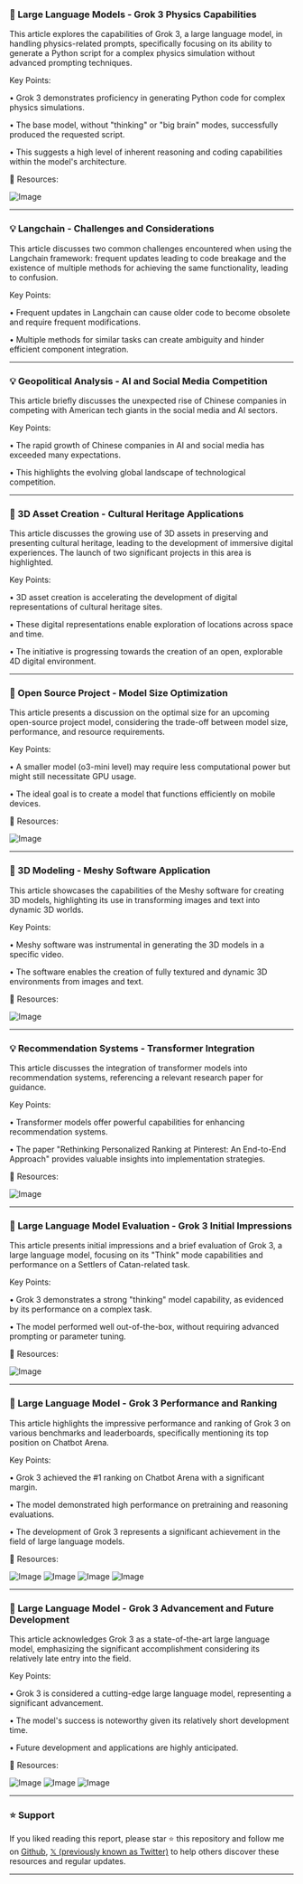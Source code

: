 ### 🤖 Large Language Models - Grok 3 Physics Capabilities

This article explores the capabilities of Grok 3, a large language model, in handling physics-related prompts, specifically focusing on its ability to generate a Python script for a complex physics simulation without advanced prompting techniques.

Key Points:

• Grok 3 demonstrates proficiency in generating Python code for complex physics simulations.


• The base model, without "thinking" or "big brain" modes, successfully produced the requested script.


• This suggests a high level of inherent reasoning and coding capabilities within the model's architecture.


🔗 Resources:

![Image](https://pbs.twimg.com/ext_tw_video_thumb/1891730999723356160/pu/img/jYSWIidnMKz9qDoa.jpg)


---

### 💡 Langchain -  Challenges and Considerations

This article discusses two common challenges encountered when using the Langchain framework: frequent updates leading to code breakage and the existence of multiple methods for achieving the same functionality, leading to confusion.

Key Points:

•  Frequent updates in Langchain can cause older code to become obsolete and require frequent modifications.


•  Multiple methods for similar tasks can create ambiguity and hinder efficient component integration.


---

### 💡 Geopolitical Analysis - AI and Social Media Competition

This article briefly discusses the unexpected rise of Chinese companies in competing with American tech giants in the social media and AI sectors.


Key Points:

•  The rapid growth of Chinese companies in AI and social media has exceeded many expectations.


•  This highlights the evolving global landscape of technological competition.


---

### 🚀 3D Asset Creation - Cultural Heritage Applications

This article discusses the growing use of 3D assets in preserving and presenting cultural heritage, leading to the development of immersive digital experiences.  The launch of two significant projects in this area is highlighted.

Key Points:

• 3D asset creation is accelerating the development of digital representations of cultural heritage sites.


•  These digital representations enable exploration of locations across space and time.


• The initiative is progressing towards the creation of an open, explorable 4D digital environment.



---

### 🚀 Open Source Project - Model Size Optimization

This article presents a discussion on the optimal size for an upcoming open-source project model, considering the trade-off between model size, performance, and resource requirements.


Key Points:

•  A smaller model (o3-mini level) may require less computational power but might still necessitate GPU usage.


•  The ideal goal is to create a model that functions efficiently on mobile devices.


🔗 Resources:

![Image](https://pbs.twimg.com/media/GkCqkpxaAAASHBp?format=jpg&name=small)


---

### 🚀 3D Modeling - Meshy Software Application

This article showcases the capabilities of the Meshy software for creating 3D models, highlighting its use in transforming images and text into dynamic 3D worlds.

Key Points:

• Meshy software was instrumental in generating the 3D models in a specific video.


• The software enables the creation of fully textured and dynamic 3D environments from images and text.


🔗 Resources:

![Image](https://pbs.twimg.com/ext_tw_video_thumb/1891421882702077952/pu/img/lGCHLCCIT7JD7bxA.jpg)


---

### 💡 Recommendation Systems - Transformer Integration

This article discusses the integration of transformer models into recommendation systems, referencing a relevant research paper for guidance.

Key Points:

•  Transformer models offer powerful capabilities for enhancing recommendation systems.


• The paper "Rethinking Personalized Ranking at Pinterest: An End-to-End Approach" provides valuable insights into implementation strategies.


🔗 Resources:

![Image](https://pbs.twimg.com/media/GkCGTnuboAECsi2?format=jpg&name=small)


---

### 🤖 Large Language Model Evaluation - Grok 3 Initial Impressions

This article presents initial impressions and a brief evaluation of Grok 3, a large language model, focusing on its "Think" mode capabilities and performance on a Settlers of Catan-related task.

Key Points:

• Grok 3 demonstrates a strong "thinking" model capability, as evidenced by its performance on a complex task.


• The model performed well out-of-the-box, without requiring advanced prompting or parameter tuning.


🔗 Resources:

![Image](https://pbs.twimg.com/media/GkC808faAAA22cI?format=jpg&name=small)


---

### 🤖 Large Language Model - Grok 3 Performance and Ranking

This article highlights the impressive performance and ranking of Grok 3 on various benchmarks and leaderboards, specifically mentioning its top position on Chatbot Arena.

Key Points:

• Grok 3 achieved the #1 ranking on Chatbot Arena with a significant margin.


• The model demonstrated high performance on pretraining and reasoning evaluations.


• The development of Grok 3 represents a significant achievement in the field of large language models.


🔗 Resources:

![Image](https://pbs.twimg.com/media/GkC4AwUaQAAQxk4?format=jpg&name=small)
![Image](https://pbs.twimg.com/media/GkC4AwSaAAASUNW?format=jpg&name=360x360)
![Image](https://pbs.twimg.com/media/GkC4AwQaAAgo-iQ?format=jpg&name=360x360)
![Image](https://pbs.twimg.com/media/GkC4AwVaAAIxNFd?format=jpg&name=360x360)


---

### 🤖 Large Language Model - Grok 3 Advancement and Future Development

This article acknowledges Grok 3 as a state-of-the-art large language model, emphasizing the significant accomplishment considering its relatively late entry into the field.

Key Points:

• Grok 3 is considered a cutting-edge large language model, representing a significant advancement.


• The model's success is noteworthy given its relatively short development time.


•  Future development and applications are highly anticipated.


🔗 Resources:

![Image](https://pbs.twimg.com/media/GkCzWrWaAAE1lsH?format=jpg&name=small)
![Image](https://pbs.twimg.com/media/GkCzWrYaAAE9Hww?format=jpg&name=360x360)
![Image](https://pbs.twimg.com/media/GkCzWrWaAAIW0Rc?format=jpg&name=360x360)


---

### ⭐️ Support

If you liked reading this report, please star ⭐️ this repository and follow me on [Github](https://github.com/Drix10), [𝕏 (previously known as Twitter)](https://x.com/DRIX_10_) to help others discover these resources and regular updates.

---